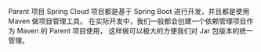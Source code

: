 Parent 项目
    Spring Cloud 项目都是基于 Spring Boot 进行开发，并且都是使用 Maven 做项目管理工具。
    在实际开发中，我们一般都会创建一个依赖管理项目作为 Maven 的 Parent 项目使用，
这样做可以极大的方便我们对 Jar 包版本的统一管理。
